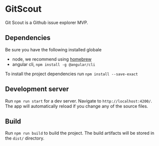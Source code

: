 # GitScout
Git Scout is a Github issue explorer MVP.

## Dependencies
Be sure you have the following installed globale  
- node, we recommend using [homebrew](https://treehouse.github.io/installation-guides/mac/node-mac.html)
- angular cli,  `npm install -g @angular/cli`

To install the project dependencies run `npm install --save-exact`

## Development server
Run `npm run start` for a dev server. Navigate to `http://localhost:4200/`. The app will automatically reload if you change any of the source files.

## Build
Run `npm run build` to build the project. The build artifacts will be stored in the `dist/` directory. 

